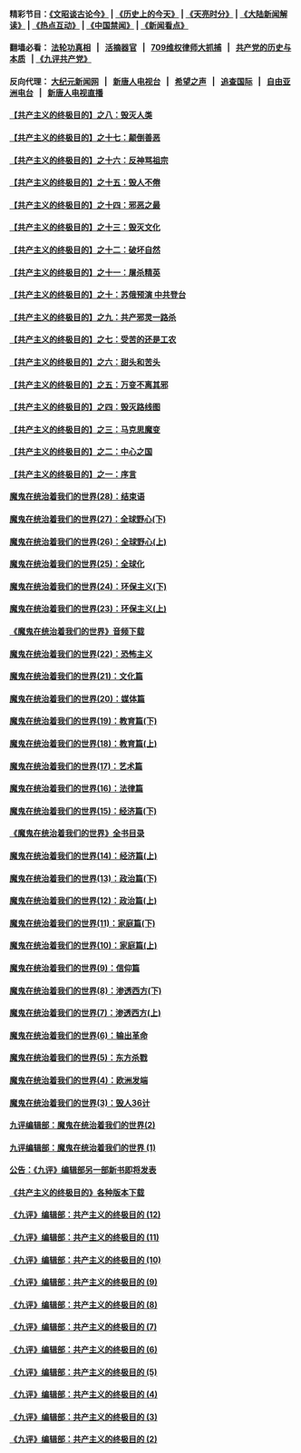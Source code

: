 #### 精彩节目：[《文昭谈古论今》](http://134.209.198.168/wenzhao) | [《历史上的今天》](http://134.209.198.168/today-in-history) | [《天亮时分》](http://134.209.198.168/tianliang) | [《大陆新闻解读》](http://134.209.198.168/ntdtv-comedy) | [《热点互动》](http://134.209.198.168/ntdtv-rdhd)  | [《中国禁闻》](http://134.209.198.168/ntdtv-news) | [《新闻看点》](http://134.209.198.168/news-insight) 

  #### 翻墙必看： [法轮功真相](http://134.209.198.168:10000/videos/truth.html) &nbsp;&nbsp;|&nbsp;&nbsp; [活摘器官](http://134.209.198.168:10000/videos/res/Organs/) &nbsp;&nbsp;|&nbsp;&nbsp; [709维权律师大抓捕](http://134.209.198.168:10000/videos/709/) &nbsp;&nbsp;|&nbsp;&nbsp; [共产党的历史与本质](http://134.209.198.168:10000/videos/ccp.html) &nbsp;&nbsp;| [《九评共产党》](http://134.209.198.168:10000/videos/jiuping/) 

#### 反向代理： [大纪元新闻网](http://134.209.198.168:10080/) &nbsp;&nbsp;|&nbsp;&nbsp; [新唐人电视台](http://134.209.198.168:8000/) &nbsp;&nbsp;|&nbsp;&nbsp; [希望之声](http://134.209.198.168:8200/) &nbsp;&nbsp;|&nbsp;&nbsp; [追查国际](http://134.209.198.168:10010/) &nbsp;&nbsp;|&nbsp;&nbsp; [自由亚洲电台](http://134.209.198.168:9800/) &nbsp;&nbsp;|&nbsp;&nbsp; [新唐人电视直播](http://134.209.198.168/) 

#### [【共产主义的终极目的】之八：毁灭人类](../pages/nsc422/n11108503.md?t=04191839) 

#### [【共产主义的终极目的】之十七：颠倒善恶](../pages/nsc422/n11179782.md?t=04191839) 

#### [【共产主义的终极目的】之十六：反神骂祖宗](../pages/nsc422/n11166798.md?t=04191839) 

#### [【共产主义的终极目的】之十五：毁人不倦](../pages/nsc422/n11166792.md?t=04191839) 

#### [【共产主义的终极目的】之十四：邪恶之最](../pages/nsc422/n11150249.md?t=04191839) 

#### [【共产主义的终极目的】之十三：毁灭文化](../pages/nsc422/n11135227.md?t=04191839) 

#### [【共产主义的终极目的】之十二：破坏自然](../pages/nsc422/n11135214.md?t=04191839) 

#### [【共产主义的终极目的】之十一：屠杀精英](../pages/nsc422/n11118442.md?t=04191839) 

#### [【共产主义的终极目的】之十：苏俄预演 中共登台](../pages/nsc422/n11118424.md?t=04191839) 

#### [【共产主义的终极目的】之九：共产邪灵一路杀](../pages/nsc422/n11114139.md?t=04191839) 

#### [【共产主义的终极目的】之七：受苦的还是工农](../pages/nsc422/n11101809.md?t=04191839) 

#### [【共产主义的终极目的】之六：甜头和苦头](../pages/nsc422/n11096971.md?t=04191839) 

#### [【共产主义的终极目的】之五：万变不离其邪](../pages/nsc422/n11091285.md?t=04191839) 

#### [【共产主义的终极目的】之四：毁灭路线图](../pages/nsc422/n11086284.md?t=04191839) 

#### [【共产主义的终极目的】之三：马克思魔变](../pages/nsc422/n11061941.md?t=04191839) 

#### [【共产主义的终极目的】之二：中心之国](../pages/nsc422/n11047728.md?t=04191839) 

#### [【共产主义的终极目的】之一：序言](../pages/nsc422/n11086077.md?t=04191839) 

#### [魔鬼在统治着我们的世界(28)：结束语](../pages/nsc422/n10936246.md?t=04191839) 

#### [魔鬼在统治着我们的世界(27)：全球野心(下)](../pages/nsc422/n10928319.md?t=04191839) 

#### [魔鬼在统治着我们的世界(26)：全球野心(上)](../pages/nsc422/n10900318.md?t=04191839) 

#### [魔鬼在统治着我们的世界(25)：全球化](../pages/nsc422/n10788205.md?t=04191839) 

#### [魔鬼在统治着我们的世界(24)：环保主义(下)](../pages/nsc422/n10695307.md?t=04191839) 

#### [魔鬼在统治着我们的世界(23)：环保主义(上)](../pages/nsc422/n10688613.md?t=04191839) 

#### [《魔鬼在统治着我们的世界》音频下载](../pages/nsc422/n10635553.md?t=04191839) 

#### [魔鬼在统治着我们的世界(22)：恐怖主义](../pages/nsc422/n10614727.md?t=04191839) 

#### [魔鬼在统治着我们的世界(21)：文化篇](../pages/nsc422/n10597706.md?t=04191839) 

#### [魔鬼在统治着我们的世界(20)：媒体篇](../pages/nsc422/n10586579.md?t=04191839) 

#### [魔鬼在统治着我们的世界(19)：教育篇(下)](../pages/nsc422/n10564808.md?t=04191839) 

#### [魔鬼在统治着我们的世界(18)：教育篇(上)](../pages/nsc422/n10526970.md?t=04191839) 

#### [魔鬼在统治着我们的世界(17)：艺术篇](../pages/nsc422/n10499093.md?t=04191839) 

#### [魔鬼在统治着我们的世界(16)：法律篇](../pages/nsc422/n10485969.md?t=04191839) 

#### [魔鬼在统治着我们的世界(15)：经济篇(下)](../pages/nsc422/n10469975.md?t=04191839) 

#### [《魔鬼在统治着我们的世界》全书目录](../pages/nsc422/n10464261.md?t=04191839) 

#### [魔鬼在统治着我们的世界(14)：经济篇(上)](../pages/nsc422/n10457370.md?t=04191839) 

#### [魔鬼在统治着我们的世界(13)：政治篇(下)](../pages/nsc422/n10448270.md?t=04191839) 

#### [魔鬼在统治着我们的世界(12)：政治篇(上)](../pages/nsc422/n10444576.md?t=04191839) 

#### [魔鬼在统治着我们的世界(11)：家庭篇(下)](../pages/nsc422/n10440961.md?t=04191839) 

#### [魔鬼在统治着我们的世界(10)：家庭篇(上)](../pages/nsc422/n10435448.md?t=04191839) 

#### [魔鬼在统治着我们的世界(9)：信仰篇](../pages/nsc422/n10432159.md?t=04191839) 

#### [魔鬼在统治着我们的世界(8)：渗透西方(下)](../pages/nsc422/n10429603.md?t=04191839) 

#### [魔鬼在统治着我们的世界(7)：渗透西方(上)](../pages/nsc422/n10426013.md?t=04191839) 

#### [魔鬼在统治着我们的世界(6)：输出革命](../pages/nsc422/n10421536.md?t=04191839) 

#### [魔鬼在统治着我们的世界(5)：东方杀戮](../pages/nsc422/n10417707.md?t=04191839) 

#### [魔鬼在统治着我们的世界(4)：欧洲发端](../pages/nsc422/n10414890.md?t=04191839) 

#### [魔鬼在统治着我们的世界(3)：毁人36计](../pages/nsc422/n10411583.md?t=04191839) 

#### [九评编辑部：魔鬼在统治着我们的世界(2)](../pages/nsc422/n10410036.md?t=04191839) 

#### [九评编辑部：魔鬼在统治着我们的世界 (1)](../pages/nsc422/n10406825.md?t=04191839) 

#### [公告：《九评》编辑部另一部新书即将发表](../pages/nsc422/n10405104.md?t=04191839) 

#### [《共产主义的终极目的》各种版本下载](../pages/nsc422/n10022138.md?t=04191839) 

#### [《九评》编辑部：共产主义的终极目的 (12)](../pages/nsc422/n9933272.md?t=04191839) 

#### [《九评》编辑部：共产主义的终极目的 (11)](../pages/nsc422/n9924973.md?t=04191839) 

#### [《九评》编辑部：共产主义的终极目的 (10)](../pages/nsc422/n9920883.md?t=04191839) 

#### [《九评》编辑部：共产主义的终极目的 (9)](../pages/nsc422/n9916363.md?t=04191839) 

#### [《九评》编辑部：共产主义的终极目的 (8)](../pages/nsc422/n9912488.md?t=04191839) 

#### [《九评》编辑部：共产主义的终极目的 (7)](../pages/nsc422/n9901176.md?t=04191839) 

#### [《九评》编辑部：共产主义的终极目的 (6)](../pages/nsc422/n9899359.md?t=04191839) 

#### [《九评》编辑部：共产主义的终极目的 (5)](../pages/nsc422/n9893174.md?t=04191839) 

#### [《九评》编辑部：共产主义的终极目的 (4)](../pages/nsc422/n9891246.md?t=04191839) 

#### [《九评》编辑部：共产主义的终极目的 (3)](../pages/nsc422/n9879879.md?t=04191839) 

#### [《九评》编辑部：共产主义的终极目的 (2)](../pages/nsc422/n9876205.md?t=04191839) 

